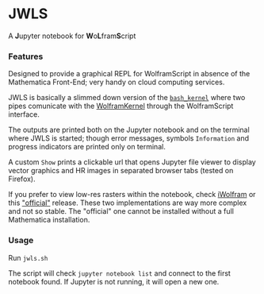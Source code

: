 # JWLS

A **J**upyter notebook for **W**o**L**fram**S**cript

### Features

Designed to provide a graphical REPL for WolframScript in absence of the Mathematica Front-End; very handy on cloud computing services.

JWLS is basically a slimmed down version of the [`bash_kernel`](https://github.com/takluyver/bash_kernel) where two pipes comunicate with the [WolframKernel](https://www.wolfram.com/cdf-player/) through the WolframScript interface. 

The outputs are printed both on the Jupyter notebook and on the terminal where JWLS is started; though error messages, symbols `Information` and progress indicators are printed only on terminal. 

A custom `Show` prints a clickable url that opens Jupyter file viewer to display vector graphics and HR images in separated browser tabs (tested on Firefox).

If you prefer to view low-res rasters within the notebook, check [iWolfram](https://github.com/mmatera/iwolfram) or this ["official"](https://github.com/WolframResearch/WolframLanguageForJupyter) release. These two implementations are way more complex and not so stable. The "official" one cannot be installed without a full Mathematica installation. 

### Usage

Run `jwls.sh`

The script will check `jupyter notebook list` and connect to the first notebook found. If Jupyter is not running, it will open a new one.
